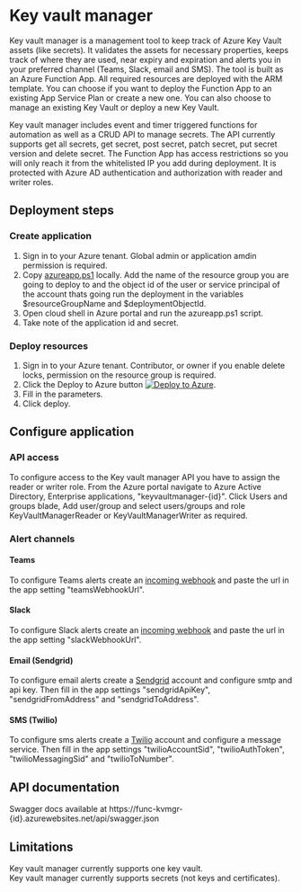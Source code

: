 # Key vault manager

Key vault manager is a management tool to keep track of Azure Key Vault assets (like secrets). It validates the assets for necessary properties, keeps track of where they are used, near expiry and expiration and alerts you in your preferred channel (Teams, Slack, email and SMS). The tool is built as an Azure Function App. All required resources are deployed with the ARM template. You can choose if you want to deploy the Function App to an existing App Service Plan or create a new one. You can also choose to manage an existing Key Vault or deploy a new Key Vault.

Key vault manager includes event and timer triggered functions for automation as well as a CRUD API to manage secrets. The API currently supports get all secrets, get secret, post secret, patch secret, put secret version and delete secret.
The Function App has access restrictions so you will only reach it from the whitelisted IP you add during deployment. It is protected with Azure AD authentication and authorization with reader and writer roles.

## Deployment steps

### Create application

1. Sign in to your Azure tenant. Global admin or application amdin permission is required.
2. Copy [azureapp.ps1](https://github.com/Intility/keyvaultmanager/tree/main/ARM/azureapp.ps1) locally. Add the name of the resource group you are going to deploy to and the object id of the user or service principal of the account thats going run the deployment in the variables $resourceGroupName and $deploymentObjectId.
3. Open cloud shell in Azure portal and run the azureapp.ps1 script.
4. Take note of the application id and secret.

### Deploy resources

1. Sign in to your Azure tenant. Contributor, or owner if you enable delete locks, permission on the resource group is required.
2. Click the Deploy to Azure button [![Deploy to Azure](https://aka.ms/deploytoazurebutton)](https://portal.azure.com/#create/Microsoft.Template/uri/https%3A%2F%2Fgithub.com%2FIntility%2Fkeyvaultmanager%2Ftree%2Fmain%2FARM%2Fazuredeploy.json).
3. Fill in the parameters.
4. Click deploy.

## Configure application

### API access

To configure access to the Key vault manager API you have to assign the reader or writer role. From the Azure portal navigate to Azure Active Directory, Enterprise applications, "keyvaultmanager-{id}". Click Users and groups blade, Add user/group and select users/groups and role KeyVaultManagerReader or KeyVaultManagerWriter as required.

### Alert channels

#### Teams

To configure Teams alerts create an [incoming webhook](https://docs.microsoft.com/en-us/microsoftteams/platform/webhooks-and-connectors/how-to/add-incoming-webhook#create-an-incoming-webhook) and paste the url in the app setting "teamsWebhookUrl".

#### Slack

To configure Slack alerts create an [incoming webhook](https://slack.com/help/articles/115005265063-Incoming-webhooks-for-Slack) and paste the url in the app setting "slackWebhookUrl".

#### Email (Sendgrid)

To configure email alerts create a [Sendgrid](https://sendgrid.com/) account and configure smtp and api key. Then fill in the app settings "sendgridApiKey", "sendgridFromAddress" and "sendgridToAddress".

#### SMS (Twilio)

To configure sms alerts create a [Twilio](https://twilio.com/) account and configure a message service. Then fill in the app settings "twilioAccountSid", "twilioAuthToken", "twilioMessagingSid" and "twilioToNumber".

## API documentation

Swagger docs available at https://func-kvmgr-{id}.azurewebsites.net/api/swagger.json

## Limitations

Key vault manager currently supports one key vault.\
Key vault manager currently supports secrets (not keys and certificates).

